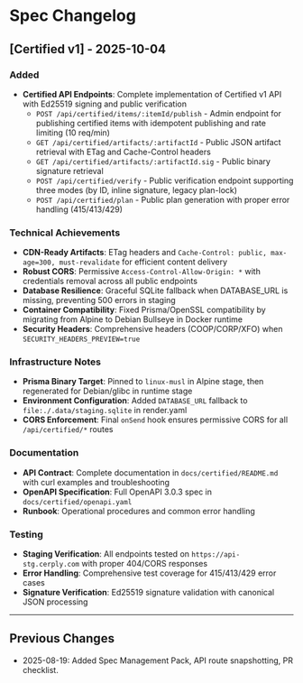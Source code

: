 # Spec Changelog

## [Certified v1] - 2025-10-04

### Added
- **Certified API Endpoints**: Complete implementation of Certified v1 API with Ed25519 signing and public verification
  - `POST /api/certified/items/:itemId/publish` - Admin endpoint for publishing certified items with idempotent publishing and rate limiting (10 req/min)
  - `GET /api/certified/artifacts/:artifactId` - Public JSON artifact retrieval with ETag and Cache-Control headers
  - `GET /api/certified/artifacts/:artifactId.sig` - Public binary signature retrieval
  - `POST /api/certified/verify` - Public verification endpoint supporting three modes (by ID, inline signature, legacy plan-lock)
  - `POST /api/certified/plan` - Public plan generation with proper error handling (415/413/429)

### Technical Achievements
- **CDN-Ready Artifacts**: ETag headers and `Cache-Control: public, max-age=300, must-revalidate` for efficient content delivery
- **Robust CORS**: Permissive `Access-Control-Allow-Origin: *` with credentials removal across all public endpoints
- **Database Resilience**: Graceful SQLite fallback when DATABASE_URL is missing, preventing 500 errors in staging
- **Container Compatibility**: Fixed Prisma/OpenSSL compatibility by migrating from Alpine to Debian Bullseye in Docker runtime
- **Security Headers**: Comprehensive headers (COOP/CORP/XFO) when `SECURITY_HEADERS_PREVIEW=true`

### Infrastructure Notes
- **Prisma Binary Target**: Pinned to `linux-musl` in Alpine stage, then regenerated for Debian/glibc in runtime stage
- **Environment Configuration**: Added `DATABASE_URL` fallback to `file:./.data/staging.sqlite` in render.yaml
- **CORS Enforcement**: Final `onSend` hook ensures permissive CORS for all `/api/certified/*` routes

### Documentation
- **API Contract**: Complete documentation in `docs/certified/README.md` with curl examples and troubleshooting
- **OpenAPI Specification**: Full OpenAPI 3.0.3 spec in `docs/certified/openapi.yaml`
- **Runbook**: Operational procedures and common error handling

### Testing
- **Staging Verification**: All endpoints tested on `https://api-stg.cerply.com` with proper 404/CORS responses
- **Error Handling**: Comprehensive test coverage for 415/413/429 error cases
- **Signature Verification**: Ed25519 signature validation with canonical JSON processing

---

## Previous Changes
- 2025-08-19: Added Spec Management Pack, API route snapshotting, PR checklist.
